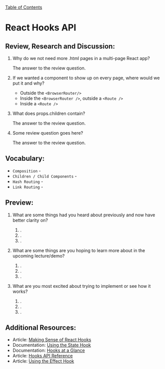 [Table of Contents](README.md)

# React Hooks API

## Review, Research and Discussion:

1. Why do we not need more .html pages in a multi-page React app?

    The answer to the review question. 

2. If we wanted a component to show up on every page, where would we put it and why?

    * Outside the `<BrowserRouter/>`
    * Inside the `<BrowserRouter />`, outside a `<Route />`
    * Inside a `<Route />`

3. What does props.children contain?

    The answer to the review question.

4. Some review question goes here?

    The answer to the review question.

## Vocabulary:

* `Composition` -  
* `Children / Child Components` -
* `Hash Routing` -
* `Link Routing` -

## Preview: 

1. What are some things had you heard about previously and now have better clarity on?

    1. .
    2. .
    3. .

2. What are some things are you hoping to learn more about in the upcoming lecture/demo?

    1. .
    2. .
    3. .

3. What are you most excited about trying to implement or see how it works?

    1. .
    2. .
    3. .

## Additional Resources:

* Article: [Making Sense of React Hooks](https://medium.com/@dan_abramov/making-sense-of-react-hooks-fdbde8803889)
* Documentation: [Using the State Hook](https://reactjs.org/docs/hooks-state.html)
* Documentation: [Hooks at a Glance](https://reactjs.org/docs/hooks-overview.html)
* Article: [Hooks API Reference](https://reactjs.org/docs/hooks-reference.html)
* Article: [Using the Effect Hook](https://reactjs.org/docs/hooks-effect.html)